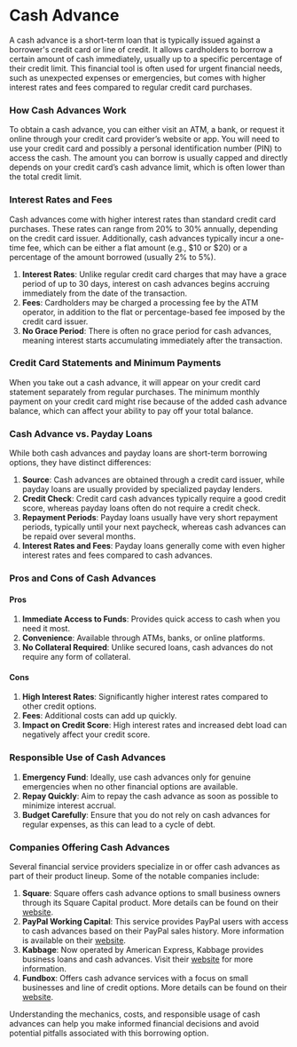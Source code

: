 # Cash Advance

A cash advance is a short-term loan that is typically issued against a borrower's credit card or line of credit. It allows cardholders to borrow a certain amount of cash immediately, usually up to a specific percentage of their credit limit. This financial tool is often used for urgent financial needs, such as unexpected expenses or emergencies, but comes with higher interest rates and fees compared to regular credit card purchases.

### How Cash Advances Work

To obtain a cash advance, you can either visit an ATM, a bank, or request it online through your credit card provider’s website or app. You will need to use your credit card and possibly a personal identification number (PIN) to access the cash. The amount you can borrow is usually capped and directly depends on your credit card’s cash advance limit, which is often lower than the total credit limit.

### Interest Rates and Fees

Cash advances come with higher interest rates than standard credit card purchases. These rates can range from 20% to 30% annually, depending on the credit card issuer. Additionally, cash advances typically incur a one-time fee, which can be either a flat amount (e.g., $10 or $20) or a percentage of the amount borrowed (usually 2% to 5%).

1. **Interest Rates**: Unlike regular credit card charges that may have a grace period of up to 30 days, interest on cash advances begins accruing immediately from the date of the transaction.
2. **Fees**: Cardholders may be charged a processing fee by the ATM operator, in addition to the flat or percentage-based fee imposed by the credit card issuer.
3. **No Grace Period**: There is often no grace period for cash advances, meaning interest starts accumulating immediately after the transaction.

### Credit Card Statements and Minimum Payments

When you take out a cash advance, it will appear on your credit card statement separately from regular purchases. The minimum monthly payment on your credit card might rise because of the added cash advance balance, which can affect your ability to pay off your total balance. 

### Cash Advance vs. Payday Loans

While both cash advances and payday loans are short-term borrowing options, they have distinct differences:

1. **Source**: Cash advances are obtained through a credit card issuer, while payday loans are usually provided by specialized payday lenders.
2. **Credit Check**: Credit card cash advances typically require a good credit score, whereas payday loans often do not require a credit check.
3. **Repayment Periods**: Payday loans usually have very short repayment periods, typically until your next paycheck, whereas cash advances can be repaid over several months.
4. **Interest Rates and Fees**: Payday loans generally come with even higher interest rates and fees compared to cash advances.

### Pros and Cons of Cash Advances

#### Pros

1. **Immediate Access to Funds**: Provides quick access to cash when you need it most.
2. **Convenience**: Available through ATMs, banks, or online platforms.
3. **No Collateral Required**: Unlike secured loans, cash advances do not require any form of collateral.

#### Cons

1. **High Interest Rates**: Significantly higher interest rates compared to other credit options.
2. **Fees**: Additional costs can add up quickly.
3. **Impact on Credit Score**: High interest rates and increased debt load can negatively affect your credit score.

### Responsible Use of Cash Advances

1. **Emergency Fund**: Ideally, use cash advances only for genuine emergencies when no other financial options are available.
2. **Repay Quickly**: Aim to repay the cash advance as soon as possible to minimize interest accrual.
3. **Budget Carefully**: Ensure that you do not rely on cash advances for regular expenses, as this can lead to a cycle of debt.

### Companies Offering Cash Advances

Several financial service providers specialize in or offer cash advances as part of their product lineup. Some of the notable companies include:

1. **Square**: Square offers cash advance options to small business owners through its Square Capital product. More details can be found on their [website](https://squareup.com/us/en/capital).
2. **PayPal Working Capital**: This service provides PayPal users with access to cash advances based on their PayPal sales history. More information is available on their [website](https://www.paypal.com/us/webapps/mpp/working-capital).
3. **Kabbage**: Now operated by American Express, Kabbage provides business loans and cash advances. Visit their [website](https://www.kabbage.com/) for more information.
4. **Fundbox**: Offers cash advance services with a focus on small businesses and line of credit options. More details can be found on their [website](https://fundbox.com/).

Understanding the mechanics, costs, and responsible usage of cash advances can help you make informed financial decisions and avoid potential pitfalls associated with this borrowing option.